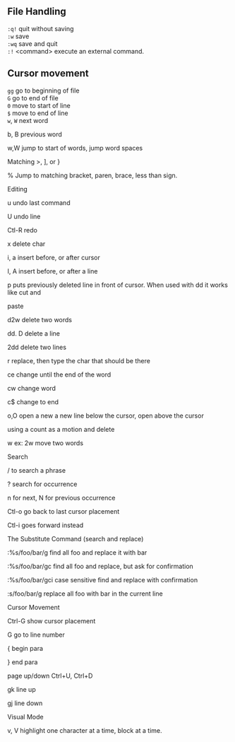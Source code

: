 ## File Handling

`:q!`   quit without saving  
`:w`    save  
`:wq`   save and quit  
`:!`    &lt;command&gt; execute an external command.  

## Cursor movement
`gg`      go to beginning of file  
`G`       go to end of file  
`0`       move to start of line  
`$`       move to end of line  
`w`, `W`  next word

b, B previous word

w,W jump to start of words, jump word spaces

Matching >, ], or }

% Jump to matching bracket, paren, brace, less than sign.

Editing

u undo last command

U undo line

Ctl-R redo

x delete char

i, a insert before, or after cursor

I, A insert before, or after a line

p puts previously deleted line in front of cursor. When used with dd it works like cut and

paste

d2w delete two words

dd. D delete a line

2dd delete two lines

r replace, then type the char that should be there

ce change until the end of the word

cw change word

c$ change to end

o,O open a new a new line below the cursor, open above the cursor

using a count as a motion and delete

<number>w ex: 2w move two words

Search

/ to search a phrase

? search for occurrence

n for next, N for previous occurrence

Ctl-o go back to last cursor placement

Ctl-i goes forward instead

The Substitute Command (search and replace)

:%s/foo/bar/g find all foo and replace it with bar

:%s/foo/bar/gc find all foo and replace, but ask for confirmation

:%s/foo/bar/gci case sensitive find and replace with confirmation

:s/foo/bar/g replace all foo with bar in the current line

Cursor Movement

Ctrl-G show cursor placement

<num>G go to line number

{ begin para

} end para

page up/down Ctrl+U, Ctrl+D

gk line up

gj line down

Visual Mode

v, V highlight one character at a time, block at a time.
